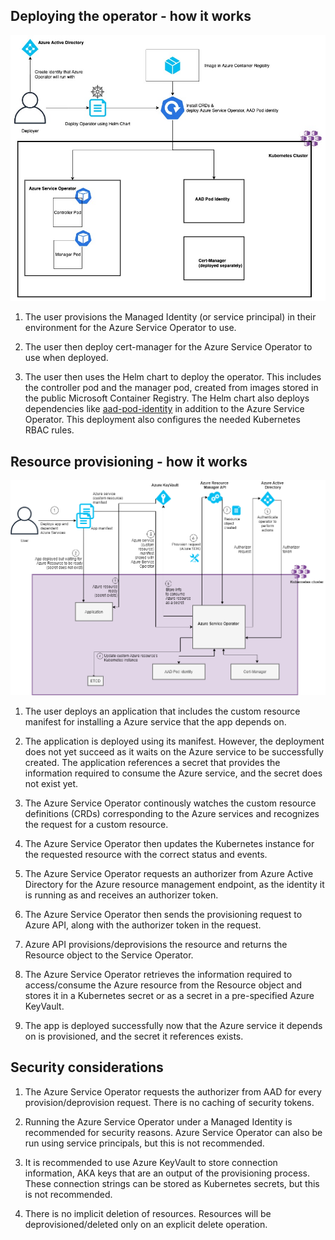 ## Deploying the operator - how it works

![](/docs/images/DeployFlow.png)

1. The user provisions the Managed Identity (or service principal) in their environment for the Azure Service Operator to use.
2. The user then deploy cert-manager for the Azure Service Operator to use when deployed.

3. The user then uses the Helm chart to deploy the operator. This includes the controller pod and the manager pod, created from images stored in the public Microsoft Container Registry. The Helm chart also deploys dependencies like [aad-pod-identity](https://github.com/Azure/aad-pod-identity) in addition to the Azure Service Operator. This deployment also configures the needed Kubernetes RBAC rules.


## Resource provisioning - how it works

![](/docs/images/ASO%20flow.png)

1. The user deploys an application that includes the custom resource manifest for installing a Azure service that the app depends on.

2. The application is deployed using its manifest. However, the deployment does not yet succeed as it waits on the Azure service to be successfully created. The application references a secret that provides the information required to consume the Azure service, and the secret does not exist yet.

3. The Azure Service Operator continously watches the custom resource definitions (CRDs) corresponding to the Azure services and recognizes the request for a custom resource.

4. The Azure Service Operator then updates the Kubernetes instance for the requested resource with the correct status and events.

5. The Azure Service Operator requests an authorizer from Azure Active Directory for the Azure resource management endpoint, as the identity it is running as and receives an authorizer token.

6. The Azure Service Operator then sends the provisioning request to Azure API, along with the authorizer token in the request.

7. Azure API provisions/deprovisions the resource and returns the Resource object to the Service Operator.

8. The Azure Service Operator retrieves the information required to access/consume the Azure resource from the Resource object and stores it in a Kubernetes secret or as a secret in a pre-specified Azure KeyVault.

9. The app is deployed successfully now that the Azure service it depends on is provisioned, and the secret it references exists.

## Security considerations

1. The Azure Service Operator requests the authorizer from AAD for every provision/deprovision request. There is no caching of security tokens.

2. Running the Azure Service Operator under a Managed Identity is recommended for security reasons. Azure Service Operator can also be run using service principals, but this is not recommended.

3. It is recommended to use Azure KeyVault to store connection information, AKA keys that are an output of the provisioning process. These connection strings can be stored as Kubernetes secrets, but this is not recommended.

4. There is no implicit deletion of resources. Resources will be deprovisioned/deleted only on an explicit delete operation.
